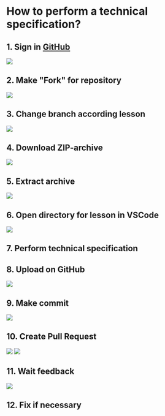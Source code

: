 # How to perform a technical specification?

## 1. Sign in [GitHub](https://github.com/)
![](/img/github/sign-in.png)
## 2. Make "Fork" for repository
![](/img/github/make-fork-for-repository.png)
## 3. Change branch according lesson
![](/img/github/change-branch.png)
## 4. Download ZIP-archive
![](/img/github/download-zip.png)
## 5. Extract archive
![](/img/github/extract-archive.png)
## 6. Open directory for lesson in VSCode
![](/img/github/open-with-vscode.png)
## 7. Perform technical specification
## 8. Upload on GitHub
![](/img/github/upload-to-github.png)
## 9. Make commit
![](/img/github/make-commit.png)
## 10. Create Pull Request
![](/img/github/create-pull-request.png)
![](/img/github/create-pull-request2.png)
## 11. Wait feedback
![](/img/github/feedback.png)
## 12. Fix if necessary